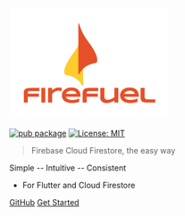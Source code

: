 <img src="https://raw.githubusercontent.com/SupposedlySam/firefuel/main/docs/assets/firefuel_logo.png" height="200" alt="Firefuel" />

[![pub package](https://img.shields.io/pub/v/firefuel.svg)](https://pub.dev/packages/firefuel)
[![License: MIT](https://img.shields.io/badge/license-MIT-purple.svg)](https://opensource.org/licenses/MIT)

> Firebase Cloud Firestore, the easy way

Simple -- Intuitive -- Consistent

- For Flutter and Cloud Firestore

<p class="buttons">
    <a href="https://github.com/SupposedlySam/firefuel/" target="_blank" rel="noopener">GitHub</a>
    <a href="#/gettingstarted">Get Started</a>
</p>
